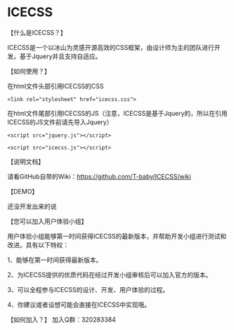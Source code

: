 ICECSS
======

【什么是ICECSS？】

ICECSS是一个以冰山为灵感开源高效的CSS框架，由设计师为主的团队进行开发。基于Jquery并且支持自适应。

【如何使用？】

在html文件头部引用ICECSS的CSS

`<link rel="stylesheet" href="icecss.css">`

在html文件尾部引用ICECSS的JS（注意，ICECSS是基于Jquery的，所以在引用ICECSS的JS文件前请先导入Jquery）

`<script src="jquery.js"></script>`

`<script src="icecss.js"></script>`

【说明文档】

请看GitHub自带的Wiki：https://github.com/T-baby/ICECSS/wiki

【DEMO】

还没开发出来的说

【您可以加入用户体验小组】

用户体验小组能够第一时间获得ICECSS的最新版本，并帮助开发小组进行测试和改进。具有以下特权：

1、能够在第一时间获得最新版本。

2、为ICECSS提供的优质代码在经过开发小组审核后可以加入官方的版本。

3、可以全程参与ICECSS的设计、开发、用户体验的过程。

4、你建议或者设想可能会直接在ICECSS中实现哦。


【如何加入？】
加入Q群：320283384
